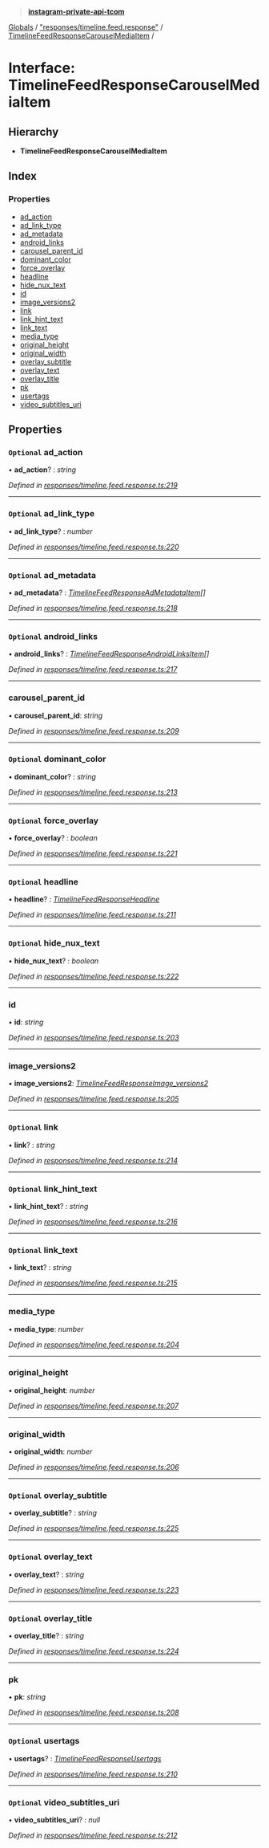 > **[instagram-private-api-tcom](../README.md)**

[Globals](../README.md) / ["responses/timeline.feed.response"](../modules/_responses_timeline_feed_response_.md) / [TimelineFeedResponseCarouselMediaItem](_responses_timeline_feed_response_.timelinefeedresponsecarouselmediaitem.md) /

# Interface: TimelineFeedResponseCarouselMediaItem

## Hierarchy

* **TimelineFeedResponseCarouselMediaItem**

## Index

### Properties

* [ad_action](_responses_timeline_feed_response_.timelinefeedresponsecarouselmediaitem.md#optional-ad_action)
* [ad_link_type](_responses_timeline_feed_response_.timelinefeedresponsecarouselmediaitem.md#optional-ad_link_type)
* [ad_metadata](_responses_timeline_feed_response_.timelinefeedresponsecarouselmediaitem.md#optional-ad_metadata)
* [android_links](_responses_timeline_feed_response_.timelinefeedresponsecarouselmediaitem.md#optional-android_links)
* [carousel_parent_id](_responses_timeline_feed_response_.timelinefeedresponsecarouselmediaitem.md#carousel_parent_id)
* [dominant_color](_responses_timeline_feed_response_.timelinefeedresponsecarouselmediaitem.md#optional-dominant_color)
* [force_overlay](_responses_timeline_feed_response_.timelinefeedresponsecarouselmediaitem.md#optional-force_overlay)
* [headline](_responses_timeline_feed_response_.timelinefeedresponsecarouselmediaitem.md#optional-headline)
* [hide_nux_text](_responses_timeline_feed_response_.timelinefeedresponsecarouselmediaitem.md#optional-hide_nux_text)
* [id](_responses_timeline_feed_response_.timelinefeedresponsecarouselmediaitem.md#id)
* [image_versions2](_responses_timeline_feed_response_.timelinefeedresponsecarouselmediaitem.md#image_versions2)
* [link](_responses_timeline_feed_response_.timelinefeedresponsecarouselmediaitem.md#optional-link)
* [link_hint_text](_responses_timeline_feed_response_.timelinefeedresponsecarouselmediaitem.md#optional-link_hint_text)
* [link_text](_responses_timeline_feed_response_.timelinefeedresponsecarouselmediaitem.md#optional-link_text)
* [media_type](_responses_timeline_feed_response_.timelinefeedresponsecarouselmediaitem.md#media_type)
* [original_height](_responses_timeline_feed_response_.timelinefeedresponsecarouselmediaitem.md#original_height)
* [original_width](_responses_timeline_feed_response_.timelinefeedresponsecarouselmediaitem.md#original_width)
* [overlay_subtitle](_responses_timeline_feed_response_.timelinefeedresponsecarouselmediaitem.md#optional-overlay_subtitle)
* [overlay_text](_responses_timeline_feed_response_.timelinefeedresponsecarouselmediaitem.md#optional-overlay_text)
* [overlay_title](_responses_timeline_feed_response_.timelinefeedresponsecarouselmediaitem.md#optional-overlay_title)
* [pk](_responses_timeline_feed_response_.timelinefeedresponsecarouselmediaitem.md#pk)
* [usertags](_responses_timeline_feed_response_.timelinefeedresponsecarouselmediaitem.md#optional-usertags)
* [video_subtitles_uri](_responses_timeline_feed_response_.timelinefeedresponsecarouselmediaitem.md#optional-video_subtitles_uri)

## Properties

### `Optional` ad_action

• **ad_action**? : *string*

*Defined in [responses/timeline.feed.response.ts:219](https://github.com/cuonglnhust/instagram-private-api-tcom/blob/3e16058/src/responses/timeline.feed.response.ts#L219)*

___

### `Optional` ad_link_type

• **ad_link_type**? : *number*

*Defined in [responses/timeline.feed.response.ts:220](https://github.com/cuonglnhust/instagram-private-api-tcom/blob/3e16058/src/responses/timeline.feed.response.ts#L220)*

___

### `Optional` ad_metadata

• **ad_metadata**? : *[TimelineFeedResponseAdMetadataItem](_responses_timeline_feed_response_.timelinefeedresponseadmetadataitem.md)[]*

*Defined in [responses/timeline.feed.response.ts:218](https://github.com/cuonglnhust/instagram-private-api-tcom/blob/3e16058/src/responses/timeline.feed.response.ts#L218)*

___

### `Optional` android_links

• **android_links**? : *[TimelineFeedResponseAndroidLinksItem](_responses_timeline_feed_response_.timelinefeedresponseandroidlinksitem.md)[]*

*Defined in [responses/timeline.feed.response.ts:217](https://github.com/cuonglnhust/instagram-private-api-tcom/blob/3e16058/src/responses/timeline.feed.response.ts#L217)*

___

###  carousel_parent_id

• **carousel_parent_id**: *string*

*Defined in [responses/timeline.feed.response.ts:209](https://github.com/cuonglnhust/instagram-private-api-tcom/blob/3e16058/src/responses/timeline.feed.response.ts#L209)*

___

### `Optional` dominant_color

• **dominant_color**? : *string*

*Defined in [responses/timeline.feed.response.ts:213](https://github.com/cuonglnhust/instagram-private-api-tcom/blob/3e16058/src/responses/timeline.feed.response.ts#L213)*

___

### `Optional` force_overlay

• **force_overlay**? : *boolean*

*Defined in [responses/timeline.feed.response.ts:221](https://github.com/cuonglnhust/instagram-private-api-tcom/blob/3e16058/src/responses/timeline.feed.response.ts#L221)*

___

### `Optional` headline

• **headline**? : *[TimelineFeedResponseHeadline](_responses_timeline_feed_response_.timelinefeedresponseheadline.md)*

*Defined in [responses/timeline.feed.response.ts:211](https://github.com/cuonglnhust/instagram-private-api-tcom/blob/3e16058/src/responses/timeline.feed.response.ts#L211)*

___

### `Optional` hide_nux_text

• **hide_nux_text**? : *boolean*

*Defined in [responses/timeline.feed.response.ts:222](https://github.com/cuonglnhust/instagram-private-api-tcom/blob/3e16058/src/responses/timeline.feed.response.ts#L222)*

___

###  id

• **id**: *string*

*Defined in [responses/timeline.feed.response.ts:203](https://github.com/cuonglnhust/instagram-private-api-tcom/blob/3e16058/src/responses/timeline.feed.response.ts#L203)*

___

###  image_versions2

• **image_versions2**: *[TimelineFeedResponseImage_versions2](_responses_timeline_feed_response_.timelinefeedresponseimage_versions2.md)*

*Defined in [responses/timeline.feed.response.ts:205](https://github.com/cuonglnhust/instagram-private-api-tcom/blob/3e16058/src/responses/timeline.feed.response.ts#L205)*

___

### `Optional` link

• **link**? : *string*

*Defined in [responses/timeline.feed.response.ts:214](https://github.com/cuonglnhust/instagram-private-api-tcom/blob/3e16058/src/responses/timeline.feed.response.ts#L214)*

___

### `Optional` link_hint_text

• **link_hint_text**? : *string*

*Defined in [responses/timeline.feed.response.ts:216](https://github.com/cuonglnhust/instagram-private-api-tcom/blob/3e16058/src/responses/timeline.feed.response.ts#L216)*

___

### `Optional` link_text

• **link_text**? : *string*

*Defined in [responses/timeline.feed.response.ts:215](https://github.com/cuonglnhust/instagram-private-api-tcom/blob/3e16058/src/responses/timeline.feed.response.ts#L215)*

___

###  media_type

• **media_type**: *number*

*Defined in [responses/timeline.feed.response.ts:204](https://github.com/cuonglnhust/instagram-private-api-tcom/blob/3e16058/src/responses/timeline.feed.response.ts#L204)*

___

###  original_height

• **original_height**: *number*

*Defined in [responses/timeline.feed.response.ts:207](https://github.com/cuonglnhust/instagram-private-api-tcom/blob/3e16058/src/responses/timeline.feed.response.ts#L207)*

___

###  original_width

• **original_width**: *number*

*Defined in [responses/timeline.feed.response.ts:206](https://github.com/cuonglnhust/instagram-private-api-tcom/blob/3e16058/src/responses/timeline.feed.response.ts#L206)*

___

### `Optional` overlay_subtitle

• **overlay_subtitle**? : *string*

*Defined in [responses/timeline.feed.response.ts:225](https://github.com/cuonglnhust/instagram-private-api-tcom/blob/3e16058/src/responses/timeline.feed.response.ts#L225)*

___

### `Optional` overlay_text

• **overlay_text**? : *string*

*Defined in [responses/timeline.feed.response.ts:223](https://github.com/cuonglnhust/instagram-private-api-tcom/blob/3e16058/src/responses/timeline.feed.response.ts#L223)*

___

### `Optional` overlay_title

• **overlay_title**? : *string*

*Defined in [responses/timeline.feed.response.ts:224](https://github.com/cuonglnhust/instagram-private-api-tcom/blob/3e16058/src/responses/timeline.feed.response.ts#L224)*

___

###  pk

• **pk**: *string*

*Defined in [responses/timeline.feed.response.ts:208](https://github.com/cuonglnhust/instagram-private-api-tcom/blob/3e16058/src/responses/timeline.feed.response.ts#L208)*

___

### `Optional` usertags

• **usertags**? : *[TimelineFeedResponseUsertags](_responses_timeline_feed_response_.timelinefeedresponseusertags.md)*

*Defined in [responses/timeline.feed.response.ts:210](https://github.com/cuonglnhust/instagram-private-api-tcom/blob/3e16058/src/responses/timeline.feed.response.ts#L210)*

___

### `Optional` video_subtitles_uri

• **video_subtitles_uri**? : *null*

*Defined in [responses/timeline.feed.response.ts:212](https://github.com/cuonglnhust/instagram-private-api-tcom/blob/3e16058/src/responses/timeline.feed.response.ts#L212)*